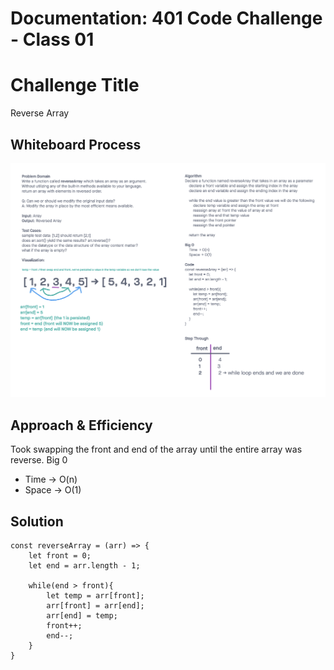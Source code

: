 # Documentation: 401 Code Challenge - Class 01

# Challenge Title
Reverse Array

## Whiteboard Process

![Whiteboard Screenshot](/401-challenges/class-01/whiteboard-01.png)

## Approach & Efficiency
Took swapping the front and end of the array until the entire array was reverse.
Big 0
- Time -> O(n)
- Space -> O(1)


## Solution
```
const reverseArray = (arr) => {
	let front = 0;
	let end = arr.length - 1;

	while(end > front){
		let temp = arr[front];
		arr[front] = arr[end];
		arr[end] = temp;
		front++;
		end--;
	}
}
```
